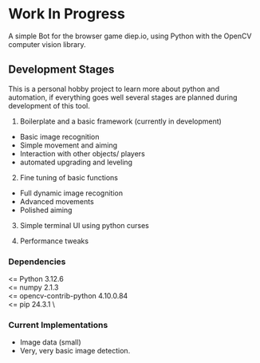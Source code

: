 # Work In Progress

A simple Bot for the browser game diep.io, using Python with the OpenCV computer vision library.


## Development Stages

This is a personal hobby project to learn more about python and
automation, if everything goes well several stages are planned during
development of this tool.

1. Boilerplate and a basic framework (currently in development)
- Basic image recognition
- Simple movement and aiming
- Interaction with other objects/ players
- automated upgrading and leveling

2. Fine tuning of basic functions
- Full dynamic image recognition
- Advanced movements
- Polished aiming

3. Simple terminal UI using python curses

4. Performance tweaks


### Dependencies

<= Python 3.12.6 \
<= numpy                 2.1.3 \
<= opencv-contrib-python 4.10.0.84 \
<= pip                   24.3.1 \


### Current Implementations

- Image data (small)
- Very, very basic image detection.

